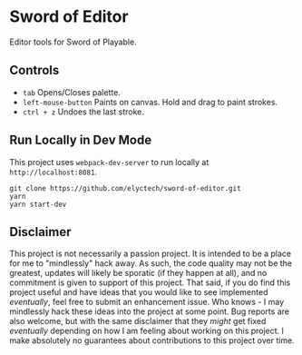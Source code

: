# Sword of Editor

Editor tools for Sword of Playable.

## Controls

* `tab` Opens/Closes palette.
* `left-mouse-button` Paints on canvas. Hold and drag to paint strokes.
* `ctrl + z` Undoes the last stroke.

## Run Locally in Dev Mode

This project uses `webpack-dev-server` to run locally at `http://localhost:8081`.

```
git clone https://github.com/elyctech/sword-of-editor.git
yarn
yarn start-dev
```

## Disclaimer

This project is not necessarily a passion project. It is intended to be a place for me to "mindlessly" hack away. As such, the code quality may not be the greatest, updates will likely be sporatic (if they happen at all), and no commitment is given to support of this project. That said, if you do find this project useful and have ideas that you would like to see implemented _eventually_, feel free to submit an enhancement issue. Who knows - I may mindlessly hack these ideas into the project at some point. Bug reports are also welcome, but with the same disclaimer that they _might_ get fixed _eventually_ depending on how I am feeling about working on this project. I make absolutely no guarantees about contributions to this project over time.

